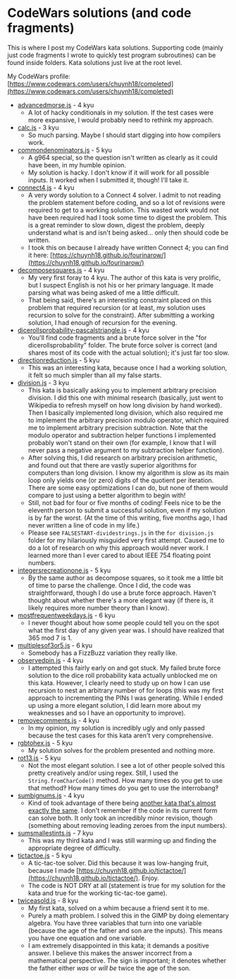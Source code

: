 CodeWars solutions (and code fragments)
=======================================

This is where I post my CodeWars kata solutions.  Supporting code (mainly just code fragments I wrote to quickly test program subroutines) can be found inside folders.  Kata solutions just live at the root level.

My CodeWars profile:  [https://www.codewars.com/users/chuynh18/completed](https://www.codewars.com/users/chuynh18/completed)

* [advancedmorse.js](https://www.codewars.com/kata/54b72c16cd7f5154e9000457) - 4 kyu
    * A lot of hacky conditionals in my solution.  If the test cases were more expansive, I would probably need to rethink my approach.
* [calc.js](https://www.codewars.com/kata/5235c913397cbf2508000048) - 3 kyu
    * So much parsing.  Maybe I should start digging into how compilers work.
* [commondenominators.js](https://www.codewars.com/kata/54d7660d2daf68c619000d95) - 5 kyu
    * A g964 special, so the question isn't written as clearly as it could have been, in my humble opinion.
    * My solution is hacky.  I don't know if it will work for all possible inputs.  It worked when I submitted it, though!  I'll take it.
* [connect4.js](https://www.codewars.com/kata/56882731514ec3ec3d000009) - 4 kyu
    * A very wordy solution to a Connect 4 solver.  I admit to not reading the problem statement before coding, and so a lot of revisions were required to get to a working solution.  This wasted work would not have been required had I took some time to digest the problem.  This is a great reminder to slow down, digest the problem, deeply understand what is and isn't being asked... only then should code be written.
    * I took this on because I already have written Connect 4; you can find it here: [https://chuynh18.github.io/fourinarow/](https://chuynh18.github.io/fourinarow/)
* [decomposesquares.js](https://www.codewars.com/kata/54eb33e5bc1a25440d000891) - 4 kyu
    * My very first foray to 4 kyu.  The author of this kata is very prolific, but I suspect English is not his or her primary language.  It made parsing what was being asked of me a little difficult.
    * That being said, there's an interesting constraint placed on this problem that required recursion (or at least, my solution uses recursion to solve for the constraint).  After submitting a working solution, I had enough of recursion for the evening.
* [dicerollsprobability-pascalstriangle.js](https://www.codewars.com/kata/55d18ceefdc5aba4290000e5) - 4 kyu
    * You'll find code fragments and a brute force solver in the "for dicerollsprobability" folder.  The brute force solver is correct (and shares most of its code with the actual solution); it's just far too slow.
* [directionreduction.js](https://www.codewars.com/kata/550f22f4d758534c1100025a) - 5 kyu
    * This was an interesting kata, because once I had a working solution, it felt so much simpler than all my false starts.
* [division.js](https://www.codewars.com/kata/598dba93700c2c0f470000dc) - 3 kyu
    * This kata is basically asking you to implement arbitrary precision division.  I did this one with minimal research (basically, just went to Wikipedia to refresh myself on how long division by hand worked).  Then I basically implemented long division, which also required me to implement the arbitrary precision modulo operator, which required me to implement arbitrary precision subtraction.  Note that the modulo operator and subtraction helper functions I implemented probably won't stand on their own (for example, I know that I will never pass a negative argument to my subtraction helper function).
    * After solving this, I did research on arbitrary precision arithmetic, and found out that there are vastly superior algorithms for computers than long division.  I know my algorithm is slow as its main loop only yields one (or zero) digits of the quotient per iteration.  There are some easy optimizations I can do, but none of them would compare to just using a better algorithm to begin with!
    * Still, not bad for four or five months of coding!  Feels nice to be the eleventh person to submit a successful solution, even if my solution is by far the worst.  (At the time of this writing, five months ago, I had never written a line of code in my life.)
    * Please see `FALSESTART-dividestrings.js` in the `for division.js` folder for my hilariously misguided very first attempt.  Caused me to do a lot of research on why this approach would never work.  I learned more than I ever cared to about IEEE 754 floating point numbers.
* [integersrecreationone.js](https://www.codewars.com/kata/55aa075506463dac6600010d) - 5 kyu
    * By the same author as decompose squares, so it took me a little bit of time to parse the challenge.  Once I did, the code was straightforward, though I do use a brute force approach.  Haven't thought about whether there's a more elegant way (if there is, it likely requires more number theory than I know).
* [mostfrequentweekdays.js](https://www.codewars.com/kata/56eb16655250549e4b0013f4) - 6 kyu
    * I never thought about how some people could tell you on the spot what the first day of any given year was.  I should have realized that 365 mod 7 is 1.
* [multiplesof3or5.js](https://www.codewars.com/kata/514b92a657cdc65150000006) - 6 kyu
    * Somebody has a FizzBuzz variation they really like.
* [observedpin.js](https://www.codewars.com/kata/5263c6999e0f40dee200059d) - 4 kyu
    * I attempted this fairly early on and got stuck.  My failed brute force solution to the dice roll probability kata actually unblocked me on this kata.  However, I clearly need to study up on how I can use recursion to nest an arbitrary number of for loops (this was my first approach to incrementing the PINs I was generating.  While I ended up using a more elegant solution, I did learn more about my weaknesses and so I have an opportunity to improve).
* [removecomments.js](https://www.codewars.com/kata/51c8e37cee245da6b40000bd) - 4 kyu
    * In my opinion, my solution is incredibly ugly and only passed because the test cases for this kata aren't very comprehensive.
* [rgbtohex.js](https://www.codewars.com/kata/513e08acc600c94f01000001) - 5 kyu
    * My solution solves for the problem presented and nothing more.
* [rot13.js](https://www.codewars.com/kata/530e15517bc88ac656000716) - 5 kyu
    * Not the most elegant solution.  I see a lot of other people solved this pretty creatively and/or using regex.  Still, I used the `String.fromCharCode()` method.  How many times do you get to use that method‽  How many times do you get to use the interrobang‽
* [sumbignums.js](https://www.codewars.com/kata/5324945e2ece5e1f32000370) - 4 kyu
    * Kind of took advantage of there being [another kata that's almost exactly the same](https://www.codewars.com/kata/525f4206b73515bffb000b21).  I don't remember if the code in its current form can solve both.  It only took an incredibly minor revision, though (something about removing leading zeroes from the input numbers).
* [sumsmallestints.js](https://www.codewars.com/kata/558fc85d8fd1938afb000014) - 7 kyu
    * This was my third kata and I was still warming up and finding the appropriate degree of difficulty.
* [tictactoe.js](https://www.codewars.com/kata/525caa5c1bf619d28c000335) - 5 kyu
    * A tic-tac-toe solver.  Did this because it was low-hanging fruit, because I made [https://chuynh18.github.io/tictactoe/](https://chuynh18.github.io/tictactoe/).  Enjoy.
    * The code is NOT DRY at all (statement is true for my solution for the kata and true for the working tic-tac-toe game).
* [twiceasold.js](https://www.codewars.com/kata/5b853229cfde412a470000d0) - 8 kyu
    * My first kata, solved on a whim because a friend sent it to me.
    * Purely a math problem.  I solved this in the GIMP by doing elementary algebra.  You have three variables that turn into one variable (because the age of the father and son are the inputs).  This means you have one equation and one variable.
    * I am extremely disappointed in this kata; it demands a positive answer.  I believe this makes the answer incorrect from a mathematical perspective.  The sign is important; it denotes whether the father either *was* or *will be* twice the age of the son.